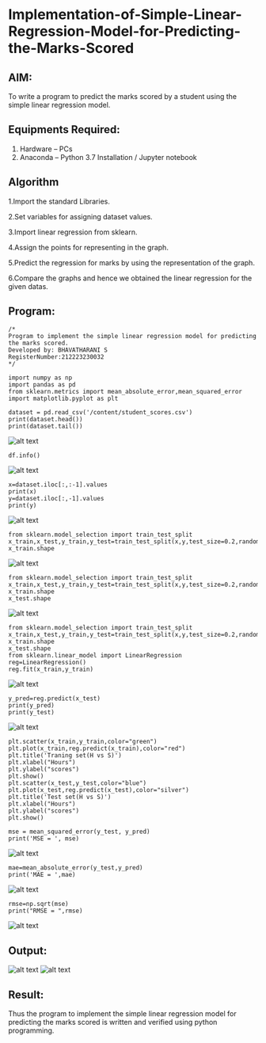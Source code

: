 # Implementation-of-Simple-Linear-Regression-Model-for-Predicting-the-Marks-Scored

## AIM:
To write a program to predict the marks scored by a student using the simple linear regression model.

## Equipments Required:
1. Hardware – PCs
2. Anaconda – Python 3.7 Installation / Jupyter notebook

## Algorithm
1.Import the standard Libraries.

2.Set variables for assigning dataset values.

3.Import linear regression from sklearn.

4.Assign the points for representing in the graph.

5.Predict the regression for marks by using the representation of the graph.

6.Compare the graphs and hence we obtained the linear regression for the given datas.


## Program:
```
/*
Program to implement the simple linear regression model for predicting the marks scored.
Developed by: BHAVATHARANI S
RegisterNumber:212223230032  
*/
```
```
import numpy as np
import pandas as pd
from sklearn.metrics import mean_absolute_error,mean_squared_error
import matplotlib.pyplot as plt
```
```
dataset = pd.read_csv('/content/student_scores.csv')
print(dataset.head())
print(dataset.tail())
```
![alt text](2.png)
```
df.info()
```
![alt text](3.png)
```
x=dataset.iloc[:,:-1].values
print(x)
y=dataset.iloc[:,-1].values
print(y)
```
![alt text](4.png)
```
from sklearn.model_selection import train_test_split
x_train,x_test,y_train,y_test=train_test_split(x,y,test_size=0.2,random_state=0)
x_train.shape
```
![alt text](5.png)
```
from sklearn.model_selection import train_test_split
x_train,x_test,y_train,y_test=train_test_split(x,y,test_size=0.2,random_state=0)
x_train.shape
x_test.shape
```
![alt text](6.png)
```
from sklearn.model_selection import train_test_split
x_train,x_test,y_train,y_test=train_test_split(x,y,test_size=0.2,random_state=0)
x_train.shape
x_test.shape
from sklearn.linear_model import LinearRegression
reg=LinearRegression()
reg.fit(x_train,y_train)
```
![alt text](7.png)
```
y_pred=reg.predict(x_test)
print(y_pred)
print(y_test)
```
![alt text](8.png)
```
plt.scatter(x_train,y_train,color="green")
plt.plot(x_train,reg.predict(x_train),color="red")
plt.title('Traning set(H vs S)')
plt.xlabel("Hours")
plt.ylabel("scores")
plt.show()
plt.scatter(x_test,y_test,color="blue")
plt.plot(x_test,reg.predict(x_test),color="silver")
plt.title('Test set(H vs S)')
plt.xlabel("Hours")
plt.ylabel("scores")
plt.show()
```
```
mse = mean_squared_error(y_test, y_pred)
print('MSE = ', mse)
```
![alt text](9.png)
```
mae=mean_absolute_error(y_test,y_pred)
print('MAE = ',mae)
```
![alt text](10.png)
```
rmse=np.sqrt(mse)
print("RMSE = ",rmse)
```
![alt text](11.png)

## Output:
![alt text](12.png)
![alt text](13.png)


## Result:
Thus the program to implement the simple linear regression model for predicting the marks scored is written and verified using python programming.
